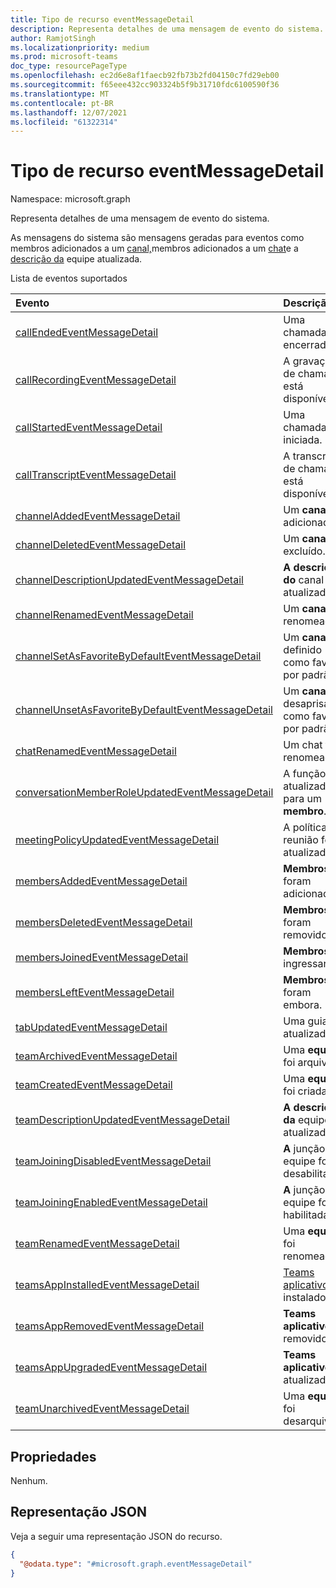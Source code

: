 ```yaml
---
title: Tipo de recurso eventMessageDetail
description: Representa detalhes de uma mensagem de evento do sistema.
author: RamjotSingh
ms.localizationpriority: medium
ms.prod: microsoft-teams
doc_type: resourcePageType
ms.openlocfilehash: ec2d6e8af1faecb92fb73b2fd04150c7fd29eb00
ms.sourcegitcommit: f65eee432cc903324b5f9b31710fdc6100590f36
ms.translationtype: MT
ms.contentlocale: pt-BR
ms.lasthandoff: 12/07/2021
ms.locfileid: "61322314"
---
```

# <a name="eventmessagedetail-resource-type"></a>Tipo de recurso eventMessageDetail

Namespace: microsoft.graph

Representa detalhes de uma mensagem de evento do sistema.

As mensagens do sistema são [](../resources/conversationMember.md) mensagens geradas  para eventos como membros adicionados a um [canal,](../resources/channel.md)membros adicionados a um [chat](../resources/chat.md)e a [descrição da](../resources/team.md) equipe atualizada.

Lista de eventos suportados

| Evento | Descrição |
| :---- | :---------- |
| [callEndedEventMessageDetail](../resources/callStartedEventMessageDetail.md) | Uma chamada foi encerrada. |
| [callRecordingEventMessageDetail](../resources/callRecordingEventMessageDetail.md) | A gravação de chamada está disponível. |
| [callStartedEventMessageDetail](../resources/callStartedEventMessageDetail.md) | Uma chamada foi iniciada. |
| [callTranscriptEventMessageDetail](../resources/callTranscriptEventMessageDetail.md) | A transcrição de chamada está disponível. |
| [channelAddedEventMessageDetail](../resources/channelAddedEventMessageDetail.md) | Um **canal** foi adicionado. |
| [channelDeletedEventMessageDetail](../resources/channelDeletedEventMessageDetail.md) | Um **canal** foi excluído. |
| [channelDescriptionUpdatedEventMessageDetail](../resources/channelDescriptionUpdatedEventMessageDetail.md) | **A descrição do** canal foi atualizada. |
| [channelRenamedEventMessageDetail](../resources/channelRenamedEventMessageDetail.md) | Um **canal** foi renomeado. |
| [channelSetAsFavoriteByDefaultEventMessageDetail](../resources/channelSetAsFavoriteByDefaultEventMessageDetail.md) | Um **canal** foi definido como favorito por padrão. |
| [channelUnsetAsFavoriteByDefaultEventMessageDetail](../resources/channelUnsetAsFavoriteByDefaultEventMessageDetail.md) | Um **canal** foi desaprisado como favorito por padrão. |
| [chatRenamedEventMessageDetail](../resources/chatRenamedEventMessageDetail.md) | Um chat foi renomeado. |
| [conversationMemberRoleUpdatedEventMessageDetail](../resources/conversationMemberRoleUpdatedEventMessageDetail.md) | A função foi atualizada para um **membro**. |
| [meetingPolicyUpdatedEventMessageDetail](../resources/meetingPolicyUpdatedEventMessageDetail.md) | A política de reunião foi atualizada. |
| [membersAddedEventMessageDetail](../resources/membersAddedEventMessageDetail.md) | **Membros** foram adicionados. |
| [membersDeletedEventMessageDetail](../resources/membersDeletedEventMessageDetail.md) | **Membros** foram removidos. |
| [membersJoinedEventMessageDetail](../resources/membersJoinedEventMessageDetail.md) | **Membros** ingressaram. |
| [membersLeftEventMessageDetail](../resources/membersLeftEventMessageDetail.md) | **Membros** foram embora. |
| [tabUpdatedEventMessageDetail](../resources/tabUpdatedEventMessageDetail.md) | Uma guia foi atualizada. |
| [teamArchivedEventMessageDetail](../resources/teamArchivedEventMessageDetail.md) | Uma **equipe** foi arquivada. |
| [teamCreatedEventMessageDetail](../resources/teamCreatedEventMessageDetail.md) | Uma **equipe** foi criada. |
| [teamDescriptionUpdatedEventMessageDetail](../resources/teamDescriptionUpdatedEventMessageDetail.md) | **A descrição da** equipe foi atualizada. |
| [teamJoiningDisabledEventMessageDetail](../resources/teamJoiningDisabledEventMessageDetail.md) | **A** junção de equipe foi desabilitada. |
| [teamJoiningEnabledEventMessageDetail](../resources/teamJoiningEnabledEventMessageDetail.md) | **A** junção de equipe foi habilitada. |
| [teamRenamedEventMessageDetail](../resources/teamRenamedEventMessageDetail.md) | Uma **equipe** foi renomeada. |
| [teamsAppInstalledEventMessageDetail](../resources/teamsAppInstalledEventMessageDetail.md) | [Teams aplicativo](../resources/teamsApp.md) foi instalado. |
| [teamsAppRemovedEventMessageDetail](../resources/teamsAppRemovedEventMessageDetail.md) | **Teams aplicativo** foi removido. |
| [teamsAppUpgradedEventMessageDetail](../resources/teamsAppUpgradedEventMessageDetail.md) | **Teams aplicativo** foi atualizado. |
| [teamUnarchivedEventMessageDetail](../resources/teamUnarchivedEventMessageDetail.md) | Uma **equipe** foi desarquivada. |

## <a name="properties"></a>Propriedades
Nenhum.



## <a name="json-representation"></a>Representação JSON
Veja a seguir uma representação JSON do recurso.
<!-- {
  "blockType": "resource",
  "@odata.type": "microsoft.graph.eventMessageDetail"
}
-->
``` json
{
  "@odata.type": "#microsoft.graph.eventMessageDetail"
}
```

